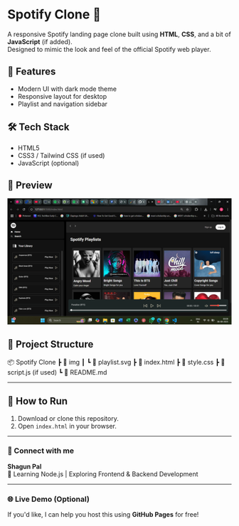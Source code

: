 # Spotify Clone 🎵

A responsive Spotify landing page clone built using **HTML**, **CSS**, and a bit of **JavaScript** (if added).  
Designed to mimic the look and feel of the official Spotify web player.

## 🚀 Features
- Modern UI with dark mode theme
- Responsive layout for desktop
- Playlist and navigation sidebar

## 🛠️ Tech Stack
- HTML5
- CSS3 / Tailwind CSS (if used)
- JavaScript (optional)

## 📸 Preview
![Screenshot](img/screenshot.png)

## 📁 Project Structure
📦 Spotify Clone
┣ 📁 img
┃ ┗ 📄 playlist.svg
┣ 📄 index.html
┣ 📄 style.css
┣ 📄 script.js (if used)
┗ 📄 README.md

---

## 📌 How to Run
1. Download or clone this repository.
2. Open `index.html` in your browser.

---

### 🙌 Connect with me
**Shagun Pal**  
📍 Learning Node.js | Exploring Frontend & Backend Development

---

### 🌐 Live Demo (Optional)
If you'd like, I can help you host this using **GitHub Pages** for free!
